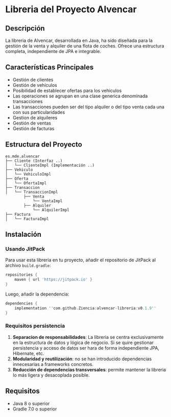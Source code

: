 # Libreria del Proyecto Alvencar

## Descripción
La libreria de Alvencar, desarrollada en Java, ha sido diseñada para la gestión de la venta y alquiler de una flota de coches. Ofrece una estructura completa, independiente de JPA e integrable. 

## Características Principales
- Gestión de clientes
- Gestión de vehículos
- Posibilidad de establecer ofertas para los vehiculos
- Las operaciones se agrupan en una clase generica denominada transacciones
- Las transacciones pueden ser del tipo alquiler o del tipo venta cada una con sus particularidades
- Gestion de alquileres
- Gestión de ventas
- Gestión de facturas

## Estructura del Proyecto
```
es.mde.alvencar
├── Cliente (Interfaz ..)
│   └── ClienteImpl (Implementación ..)
├── Vehiculo
│   └── VehiculoImpl
├── Oferta
│   └── OfertaImpl
├── Transaccion  
│   └── TransaccionImpl
        ├── Venta
            └── VentaImpl
        ├── Alquiler
            └── AlquilerImpl
├── Factura
│   └── FacturaImpl
```

## Instalación

### Usando JitPack
Para usar esta librería en tu proyecto, añadir el repositorio de JitPack al archivo `build.gradle`:

```gradle
repositories {
    maven { url 'https://jitpack.io' }
}
```

Luego, añadir la dependencia:

```gradle
dependencies {
    implementation ''com.github.Ziencia:alvencar-libreria:v0.1.9''
}
```

### Requisitos persistencia
1. **Separacion de responsabilidades**: La libreria se centra exclusivamente en la estructura de datos y lógica de negocio. Si se quire gestionar persistencia y acceso de datos ser hara de forma independiente JPA, Hibernate, etc.
2. **Modularidad y reutilización**: no se han introducido dependencias innecesarias a frameworks concretos.
3. **Reducción de dependencias transversales**: permite mantener la libreria lo más ligera y desacoplada posible.

## Requisitos
- Java 8 o superior
- Gradle 7.0 o superior 
